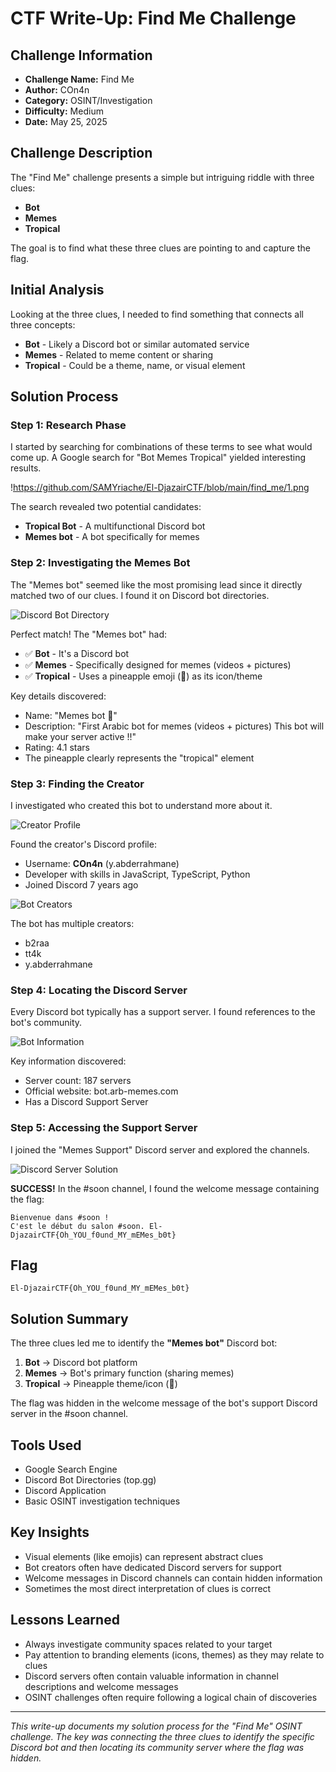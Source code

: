 # CTF Write-Up: Find Me Challenge

## Challenge Information
- **Challenge Name:** Find Me
- **Author:** COn4n
- **Category:** OSINT/Investigation
- **Difficulty:** Medium
- **Date:** May 25, 2025

## Challenge Description
The "Find Me" challenge presents a simple but intriguing riddle with three clues:
- **Bot**
- **Memes** 
- **Tropical**

The goal is to find what these three clues are pointing to and capture the flag.

## Initial Analysis

Looking at the three clues, I needed to find something that connects all three concepts:
- **Bot** - Likely a Discord bot or similar automated service
- **Memes** - Related to meme content or sharing
- **Tropical** - Could be a theme, name, or visual element

## Solution Process

### Step 1: Research Phase
I started by searching for combinations of these terms to see what would come up. A Google search for "Bot Memes Tropical" yielded interesting results.

!https://github.com/SAMYriache/El-DjazairCTF/blob/main/find_me/1.png

The search revealed two potential candidates:
- **Tropical Bot** - A multifunctional Discord bot
- **Memes bot** - A bot specifically for memes

### Step 2: Investigating the Memes Bot
The "Memes bot" seemed like the most promising lead since it directly matched two of our clues. I found it on Discord bot directories.

![Discord Bot Directory](image2.png)

Perfect match! The "Memes bot" had:
- ✅ **Bot** - It's a Discord bot
- ✅ **Memes** - Specifically designed for memes (videos + pictures)  
- ✅ **Tropical** - Uses a pineapple emoji (🍍) as its icon/theme

Key details discovered:
- Name: "Memes bot 🍍"
- Description: "First Arabic bot for memes (videos + pictures) This bot will make your server active !!"
- Rating: 4.1 stars
- The pineapple clearly represents the "tropical" element

### Step 3: Finding the Creator
I investigated who created this bot to understand more about it.

![Creator Profile](image3.png)

Found the creator's Discord profile:
- Username: **COn4n** (y.abderrahmane)
- Developer with skills in JavaScript, TypeScript, Python
- Joined Discord 7 years ago

![Bot Creators](image4.png)

The bot has multiple creators:
- b2raa
- tt4k  
- y.abderrahmane

### Step 4: Locating the Discord Server
Every Discord bot typically has a support server. I found references to the bot's community.

![Bot Information](image5.png)

Key information discovered:
- Server count: 187 servers
- Official website: bot.arb-memes.com
- Has a Discord Support Server

### Step 5: Accessing the Support Server
I joined the "Memes Support" Discord server and explored the channels.

![Discord Server Solution](image6.png)

**SUCCESS!** In the #soon channel, I found the welcome message containing the flag:

```
Bienvenue dans #soon ! 
C'est le début du salon #soon. El-DjazairCTF{Oh_YOU_f0und_MY_mEMes_b0t}
```

## Flag
```
El-DjazairCTF{Oh_YOU_f0und_MY_mEMes_b0t}
```

## Solution Summary

The three clues led me to identify the **"Memes bot"** Discord bot:
1. **Bot** → Discord bot platform
2. **Memes** → Bot's primary function (sharing memes)
3. **Tropical** → Pineapple theme/icon (🍍)

The flag was hidden in the welcome message of the bot's support Discord server in the #soon channel.

## Tools Used
- Google Search Engine
- Discord Bot Directories (top.gg)
- Discord Application
- Basic OSINT investigation techniques

## Key Insights
- Visual elements (like emojis) can represent abstract clues
- Bot creators often have dedicated Discord servers for support
- Welcome messages in Discord channels can contain hidden information
- Sometimes the most direct interpretation of clues is correct

## Lessons Learned
- Always investigate community spaces related to your target
- Pay attention to branding elements (icons, themes) as they may relate to clues
- Discord servers often contain valuable information in channel descriptions and welcome messages
- OSINT challenges often require following a logical chain of discoveries

---

*This write-up documents my solution process for the "Find Me" OSINT challenge. The key was connecting the three clues to identify the specific Discord bot and then locating its community server where the flag was hidden.*
